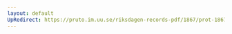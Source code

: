 ```yaml
---
layout: default
UpRedirect: https://pruto.im.uu.se/riksdagen-records-pdf/1867/prot-1867--ak--605/prot-1867--ak--605_000.pdf
---
```


